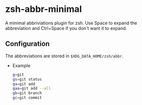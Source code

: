 # zsh-abbr-minimal
A minimal abbriviations plugin for zsh. Use Space to expand the abbreviation and Ctrl+Space if you don't want it to expand.

## Configuration
The abbreviations are stored in `$XDG_DATA_HOME/zsh/abbr`.

- Example
  ```bash
  g=git
  gs=git status
  ga=git add
  gaa=git add --all
  gb=git branch
  gc=git commit
  ```
